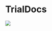 # TrialDocs


[![](https://img.shields.io/badge/docs-stable-blue.svg)](https://sandreza.github.io/TrialDocs/latest)
